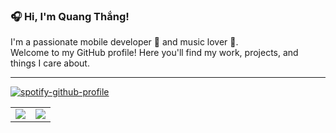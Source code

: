 ### 🎧 Hi, I'm Quang Thắng!

I'm a passionate mobile developer 🚀 and music lover 🎵.  
Welcome to my GitHub profile! Here you'll find my work, projects, and things I care about.

---

[![spotify-github-profile](https://spotify-github-profile.kittinanx.com/api/view?uid=31whoelinrjujzksq3vzrqic2ykm&cover_image=true&theme=novatorem&show_offline=false&background_color=000000&interchange=false&bar_color=47f92f&bar_color_cover=false)](https://open.spotify.com/user/31whoelinrjujzksq3vzrqic2ykm)

<table>
  <tr>
    <td>
      <img src="https://github-readme-stats.vercel.app/api/top-langs/?username=quangthangit&layout=compact&langs_count=8&theme=radical" />
    </td>
    <td>
      <img src="https://github-readme-stats.vercel.app/api?username=quangthangit&show_icons=true&theme=radical&hide_title=true" />
    </td>
  </tr>
</table>
